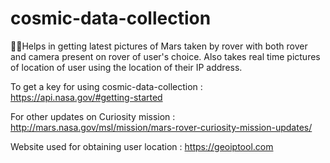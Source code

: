 # cosmic-data-collection
🚀🚀Helps in getting latest pictures of Mars taken by rover with both rover and camera present on rover of user's choice.
Also takes real time pictures of location of user using the location of their IP address.

To get a key for using cosmic-data-collection : https://api.nasa.gov/#getting-started

For other updates on Curiosity mission : http://mars.nasa.gov/msl/mission/mars-rover-curiosity-mission-updates/

Website used for obtaining user location : https://geoiptool.com 
